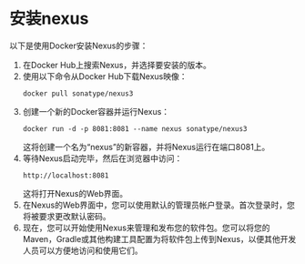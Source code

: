 # 安装nexus
以下是使用Docker安装Nexus的步骤：
1. 在Docker Hub上搜索Nexus，并选择要安装的版本。
2. 使用以下命令从Docker Hub下载Nexus映像：
   ```
   docker pull sonatype/nexus3
   ```
3. 创建一个新的Docker容器并运行Nexus：
   ```
   docker run -d -p 8081:8081 --name nexus sonatype/nexus3
   ```
   这将创建一个名为“nexus”的新容器，并将Nexus运行在端口8081上。
4. 等待Nexus启动完毕，然后在浏览器中访问：
   ```
   http://localhost:8081
   ```
   这将打开Nexus的Web界面。
5. 在Nexus的Web界面中，您可以使用默认的管理员帐户登录。首次登录时，您将被要求更改默认密码。
6. 现在，您可以开始使用Nexus来管理和发布您的软件包。您可以将您的Maven，Gradle或其他构建工具配置为将软件包上传到Nexus，以便其他开发人员可以方便地访问和使用它们。